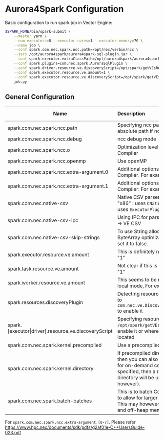 # Aurora4Spark Configuration

Basic configuration to run spark job in Vector Engine: 

```bash
$SPARK_HOME/bin/spark-submit \
	--master yarn \
	--num-executors=8 --executor-cores=1 --executor-memory=7G \
	--name job \
	--conf spark.com.nec.spark.ncc.path=/opt/nec/ve/bin/ncc \
	--jars /opt/aurora4spark/aurora4spark-sql-plugin.jar \
	--conf spark.executor.extraClassPath=/opt/aurora4spark/aurora4spark-sql-plugin.jar \
	--conf spark.plugins=com.nec.spark.AuroraSqlPlugin \
	--conf spark.driver.resource.ve.discoveryScript=/opt/spark/getVEsResources.sh \
	--conf spark.executor.resource.ve.amount=1 \
	--conf spark.executor.resource.ve.discoveryScript=/opt/spark/getVEsResources.sh \
	job.py
```



## General Configuration

| Name                                                 | Description                                                  | Default Value              |
| ---------------------------------------------------- | :----------------------------------------------------------- | -------------------------- |
| spark.com.nec.spark.ncc.path                         | Specifying ncc path. Please specify the absolute path if ncc is not in your `$PATH` | ncc                        |
| spark.com.nec.spark.ncc.debug                        | ncc debug mode                                               | false                      |
| spark.com.nec.spark.ncc.o                            | Optimization level for Vector Engine Compiler                | 4                          |
| spark.com.nec.spark.ncc.openmp                       | Use openMP                                                   | false                      |
| spark.com.nec.spark.ncc.extra-argument.0             | Additional options for Vector Engine Compiler. For example: "-X" | ""                         |
| spark.com.nec.spark.ncc.extra-argument.1             | Additional options for Vector Engine Compiler: For example: "-Y" | ""                         |
| spark.com.nec.native-csv                             | Native CSV parser. Available options: "x86" : uses `CNativeEvaluator`, "ve": uses `ExecutorPluginManagedEvaluator` | default=off, x86,VE, false |
| spark.com.nec.native-csv-ipc                         | Using IPC for parsing CSV. Spark -> IPC -> VE CSV            | true                       |
| spark.com.nec.native-csv-skip-strings                | To use String allocation as opposed to ByteArray optimization in `NativeCsvExec`, set it to false. | true                       |
| spark.executor.resource.ve.amount                    | This is definitely needed. For example: "1"                  | -                          |
| spark.task.resource.ve.amount                        | Not clear if this is needed, For example: "1"                | -                          |
| spark.worker.resource.ve.amount                      | This seems to be necessary for cluster-local mode, For example: "1" | -                          |
| spark.resources.discoveryPlugin                      | Detecting resources automatically. Set it to `com.nec.ve.DiscoverVectorEnginesPlugin` to enable it | -                          |
| spark.[executor\|driver].resource.ve.discoveryScript | Specifying resources via file. Set it to `/opt/spark/getVEsResources.sh` to enable it or where ever your script is located |                            |
| spark.com.nec.spark.kernel.precompiled               | Use a precompiled directory                                  | -                          |
| spark.com.nec.spark.kernel.directory                 | If precompiled directory is not yet exist, then you can also specify a destination for on-demand compilation. If this is not specified, then a random temporary directory will be used (not removed, however). | random temporay directory  |
| spark.com.nec.spark.batch-batches                    | This is to batch ColumnarBatch together, to allow for larger input sizes into the VE. This may however use more on-heap and off-heap memory. | 0                          |

For `spark.com.nec.spark.ncc.extra-argument.[0-?]`. Please refer https://www.hpc.nec/documents/sdk/pdfs/g2af01e-C++UsersGuide-023.pdf